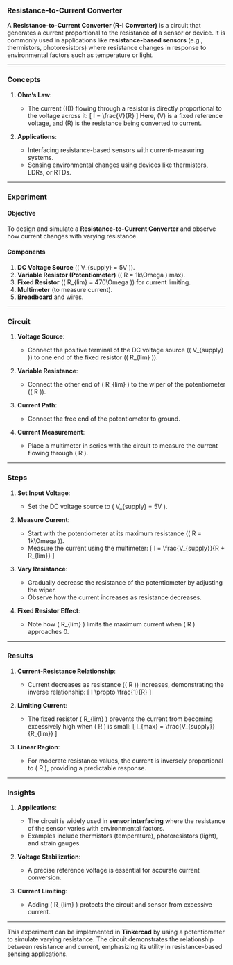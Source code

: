 ### **Resistance-to-Current Converter**

A **Resistance-to-Current Converter (R-I Converter)** is a circuit that generates a current proportional to the resistance of a sensor or device. It is commonly used in applications like **resistance-based sensors** (e.g., thermistors, photoresistors) where resistance changes in response to environmental factors such as temperature or light.

---

### Concepts

1. **Ohm’s Law**:
   - The current (\(I\)) flowing through a resistor is directly proportional to the voltage across it:
     \[
     I = \frac{V}{R}
     \]
     Here, \(V\) is a fixed reference voltage, and \(R\) is the resistance being converted to current.

2. **Applications**:
   - Interfacing resistance-based sensors with current-measuring systems.
   - Sensing environmental changes using devices like thermistors, LDRs, or RTDs.

---

### Experiment

#### Objective
To design and simulate a **Resistance-to-Current Converter** and observe how current changes with varying resistance.

#### Components
1. **DC Voltage Source** (\( V_{supply} = 5V \)).
2. **Variable Resistor (Potentiometer)** (\( R = 1k\Omega \) max).
3. **Fixed Resistor** (\( R_{lim} = 470\Omega \)) for current limiting.
4. **Multimeter** (to measure current).
5. **Breadboard** and wires.

---

### Circuit

1. **Voltage Source**:
   - Connect the positive terminal of the DC voltage source (\( V_{supply} \)) to one end of the fixed resistor (\( R_{lim} \)).

2. **Variable Resistance**:
   - Connect the other end of \( R_{lim} \) to the wiper of the potentiometer (\( R \)).

3. **Current Path**:
   - Connect the free end of the potentiometer to ground.

4. **Current Measurement**:
   - Place a multimeter in series with the circuit to measure the current flowing through \( R \).

---

### Steps

1. **Set Input Voltage**:
   - Set the DC voltage source to \( V_{supply} = 5V \).

2. **Measure Current**:
   - Start with the potentiometer at its maximum resistance (\( R = 1k\Omega \)).
   - Measure the current using the multimeter:
     \[
     I = \frac{V_{supply}}{R + R_{lim}}
     \]

3. **Vary Resistance**:
   - Gradually decrease the resistance of the potentiometer by adjusting the wiper.
   - Observe how the current increases as resistance decreases.

4. **Fixed Resistor Effect**:
   - Note how \( R_{lim} \) limits the maximum current when \( R \) approaches 0.

---

### Results

1. **Current-Resistance Relationship**:
   - Current decreases as resistance (\( R \)) increases, demonstrating the inverse relationship:
     \[
     I \propto \frac{1}{R}
     \]

2. **Limiting Current**:
   - The fixed resistor \( R_{lim} \) prevents the current from becoming excessively high when \( R \) is small:
     \[
     I_{max} = \frac{V_{supply}}{R_{lim}}
     \]

3. **Linear Region**:
   - For moderate resistance values, the current is inversely proportional to \( R \), providing a predictable response.

---

### Insights

1. **Applications**:
   - The circuit is widely used in **sensor interfacing** where the resistance of the sensor varies with environmental factors.
   - Examples include thermistors (temperature), photoresistors (light), and strain gauges.

2. **Voltage Stabilization**:
   - A precise reference voltage is essential for accurate current conversion.

3. **Current Limiting**:
   - Adding \( R_{lim} \) protects the circuit and sensor from excessive current.

---

This experiment can be implemented in **Tinkercad** by using a potentiometer to simulate varying resistance. The circuit demonstrates the relationship between resistance and current, emphasizing its utility in resistance-based sensing applications.
